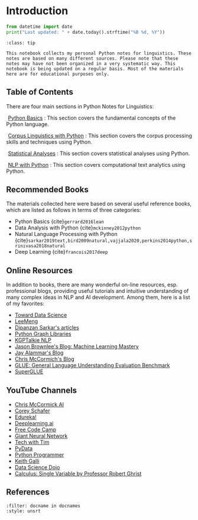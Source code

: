 # Introduction

```python
from datetime import date
print("Last updated: " + date.today().strftime("%B %d, %Y"))
```

```{admonition} My Personal Python Notes!
:class: tip

This notebook collects my personal Python notes for linguistics. These notes are based on many different sources. Please note that these notes may have not been organized in a very systematic way. This notebook is being updated on a regular basis. Most of the materials here are for educational purposes only.

```


## Table of Contents

There are four main sections in Python Notes for Linguistics:

<i class="fa fa-check fa-1x" style="color:DarkTurquoise;margin-right:5px"></i>[Python Basics](python-basics/python-basics)
: This section covers the fundamental concepts of the Python language.

<i class="fa fa-check fa-1x" style="color:DarkTurquoise;margin-right:5px"></i>[Corpus Linguistics with Python](corpus/corpus-processing)
: This section covers the corpus processing skills and techniques using Python.

<i class="fa fa-check fa-1x" style="color:DarkTurquoise;margin-right:5px"></i> [Statistical Analyses](statistical-analyses/statistical-analyses)
: This section covers statistical analyses using Python.

<i class="fa fa-check fa-1x" style="color:DarkTurquoise;margin-right:5px"></i> [NLP with Python](nlp/nlp)
: This section covers computational text analytics using Python.


## Recommended Books


The materials collected here were based on several useful reference books, which are listed as follows in terms of three categories:

- Python Basics {cite}`gerrard2016lean`
- Data Analysis with Python {cite}`mckinney2012python`
- Natural Language Processing with Python {cite}`sarkar2019text,bird2009natural,vajjala2020,perkins2014python,srinivasa2018natural`
- Deep Learning {cite}`francois2017deep`
    
## Online Resources

In addition to books, there are many wonderful on-line resources, esp. professional blogs, providing useful tutorials and intuitive understanding of many complex ideas in NLP and AI development. Among them, here is a list of my favorites:

- [Toward Data Science](https://towardsdatascience.com/)
- [LeeMeng](https://leemeng.tw/)
- [Dipanzan Sarkar's articles](https://towardsdatascience.com/@dipanzan.sarkar)
- [Python Graph Libraries](https://python-graph-gallery.com/)
- [KGPTalkie NLP](https://kgptalkie.com/category/natural-language-processing-nlp/)
- [Jason Brownlee's Blog: Machine Learning Mastery](https://machinelearningmastery.com/)
- [Jay Alammar's Blog](https://jalammar.github.io/)
- [Chris McCormich's Blog](https://mccormickml.com/)
- [GLUE: General Language Understanding Evaluation Benchmark](https://gluebenchmark.com/)
- [SuperGLUE](https://super.gluebenchmark.com/)

## YouTube Channels

- [Chris McCormick AI](https://www.youtube.com/channel/UCoRX98PLOsaN8PtekB9kWrw/videos)
- [Corey Schafer](https://www.youtube.com/channel/UCCezIgC97PvUuR4_gbFUs5g)
- [Edureka!](https://www.youtube.com/channel/UCkw4JCwteGrDHIsyIIKo4tQ)
- [Deeplearning.ai](https://www.youtube.com/channel/UCcIXc5mJsHVYTZR1maL5l9w)
- [Free Code Camp](https://www.youtube.com/c/Freecodecamp/videos)
- [Giant Neural Network](https://www.youtube.com/watch?v=ZzWaow1Rvho&list=PLxt59R_fWVzT9bDxA76AHm3ig0Gg9S3So)
- [Tech with Tim](https://www.youtube.com/channel/UC4JX40jDee_tINbkjycV4Sg)
- [PyData](https://www.youtube.com/user/PyDataTV/featured)
- [Python Programmer](https://www.youtube.com/channel/UC68KSmHePPePCjW4v57VPQg)
- [Keith Galli](https://www.youtube.com/channel/UCq6XkhO5SZ66N04IcPbqNcw)
- [Data Science Dojo](https://www.youtube.com/c/Datasciencedojo/featured)
- [Calculus: Single Variable by Professor Robert Ghrist](https://www.youtube.com/playlist?list=PLKc2XOQp0dMwj9zAXD5LlWpriIXIrGaNb)


## References

```{bibliography} book.bib
:filter: docname in docnames
:style: unsrt
```
